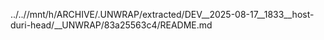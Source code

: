 ../..//mnt/h/ARCHIVE/.UNWRAP/extracted/DEV__2025-08-17__1833__host-duri-head/__UNWRAP/83a25563c4/README.md